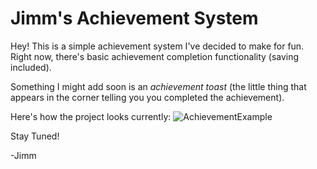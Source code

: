 # Jimm's Achievement System

Hey! This is a simple achievement system I've decided to make for fun.
Right now, there's basic achievement completion functionality (saving included).

Something I might add soon is an _achievement toast_ (the little thing that appears in the corner telling you you completed the achievement). 

Here's how the project looks currently:
![AchievementExample](https://github.com/user-attachments/assets/38234494-841f-4611-867f-7c88bc4d70c0)

Stay Tuned!

-Jimm
